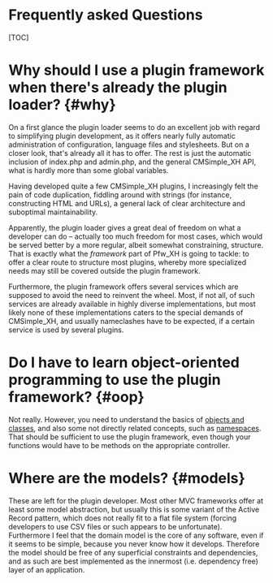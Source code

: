 Frequently asked Questions
==========================

[TOC]

Why should I use a plugin framework when there's already the plugin loader? {#why}
===========================================================================

On a first glance the plugin loader seems to do an excellent job with regard to
simplifying plugin development, as it offers nearly fully automatic
administration of configuration, language files and stylesheets. But on a closer
look, that's already all it has to offer. The rest is just the automatic
inclusion of index.php and admin.php, and the general CMSimple_XH API, what is
hardly more than some global variables.

Having developed quite a few CMSimple_XH plugins, I increasingly felt the pain
of code duplication, fiddling around with strings (for instance, constructing
HTML and URLs), a general lack of clear architecture and suboptimal
maintainability.

Apparently, the plugin loader gives a great deal of freedom on what a developer
can do – actually too much freedom for most cases, which would be served better
by a more regular, albeit somewhat constraining, structure. That is exactly
what the *framework* part of Pfw_XH is going to tackle: to offer a clear route
to structure most plugins, whereby more specialized needs may still be covered
outside the plugin framework.

Furthermore, the plugin framework offers several services which are supposed to
avoid the need to reinvent the wheel. Most, if not all, of such services are
already available in highly diverse implementations, but most likely none of
these implementations caters to the special demands of CMSimple_XH,
and usually nameclashes have to be expected,
if a certain service is used by several plugins.

Do I have to learn object-oriented programming to use the plugin framework? {#oop}
===========================================================================

Not really. However, you need to understand the basics of
[objects and classes](http://php.net/manual/en/language.oop5.php),
and also some not directly related concepts, such as
[namespaces](http://php.net/manual/en/language.namespaces.php).
That should be sufficient to use the plugin framework,
even though your functions would have to be methods on the appropriate controller.

Where are the models? {#models}
=====================

These are left for the plugin developer. Most other MVC frameworks offer at
least some model abstraction, but usually this is some variant of the Active
Record pattern, which does not really fit to a flat file system (forcing
developers to use CSV files or such appears to be unfortunate). Furthermore I
feel that the domain model is the core of any software, even if it seems to be
simple, because you never know how it develops. Therefore the model should be
free of any superficial constraints and dependencies, and as such are best
implemented as the innermost (i.e. dependency free) layer of an application.
